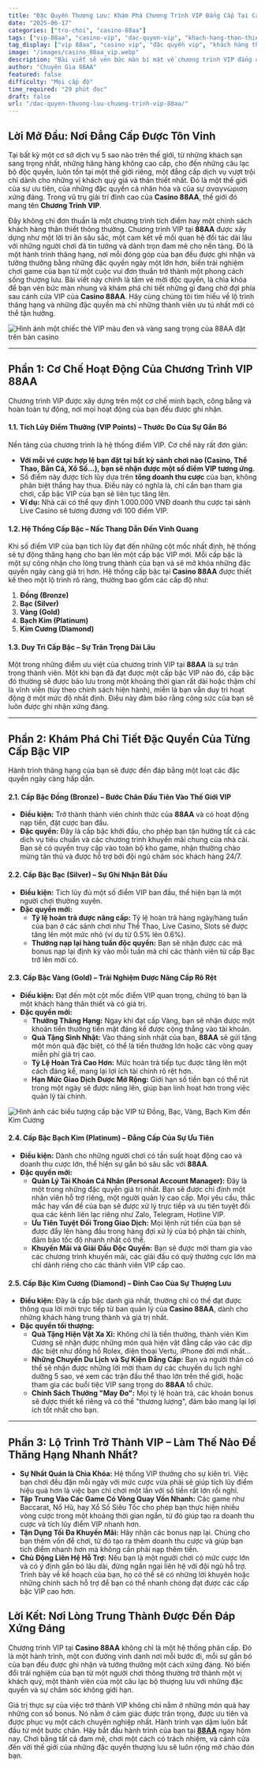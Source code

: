 ```yaml
---
title: "Đặc Quyền Thượng Lưu: Khám Phá Chương Trình VIP Đẳng Cấp Tại Casino 88AA"
date: "2025-06-17"
categories: ["tro-choi", "casino-88aa"]
tags: ["vip-88aa", "casino-vip", "dac-quyen-vip", "khach-hang-than-thiet", "casino-luxury", "casino-uy-tin", "khuyen-mai-vip"]
tag_display: ["vip 88aa", "casino vip", "đặc quyền vip", "khách hàng thân thiết", "casino luxury", "casino uy tín", "khuyến mãi vip"]
image: "/images/casino_88aa_vip.webp"
description: "Bài viết sẽ vén bức màn bí mật về chương trình VIP đẳng cấp tại Casino 88AA. Khám phá chi tiết các cấp bậc và những đặc quyền thượng lưu dành riêng cho thành viên trung thành."
author: "Chuyên Gia 88AA"
featured: false
difficulty: "Mọi cấp độ"
time_required: "29 phút đọc"
draft: false
url: "/dac-quyen-thuong-luu-chuong-trinh-vip-88aa/"
---
```


## Lời Mở Đầu: Nơi Đẳng Cấp Được Tôn Vinh

Tại bất kỳ một cơ sở dịch vụ 5 sao nào trên thế giới, từ những khách sạn sang trọng nhất, những hãng hàng không cao cấp, cho đến những câu lạc bộ độc quyền, luôn tồn tại một thế giới riêng, một đẳng cấp dịch vụ vượt trội chỉ dành cho những vị khách quý giá và thân thiết nhất. Đó là một thế giới của sự ưu tiên, của những đặc quyền cá nhân hóa và của sự αναγνώριση xứng đáng. Trong vũ trụ giải trí đỉnh cao của **Casino 88AA**, thế giới đó mang tên **Chương Trình VIP**.

Đây không chỉ đơn thuần là một chương trình tích điểm hay một chính sách khách hàng thân thiết thông thường. Chương trình VIP tại **88AA** được xây dựng như một lời tri ân sâu sắc, một cam kết về mối quan hệ đối tác dài lâu với những người chơi đã tin tưởng và dành trọn đam mê cho nền tảng. Đó là một hành trình thăng hạng, nơi mỗi đóng góp của bạn đều được ghi nhận và tưởng thưởng bằng những đặc quyền ngày một lớn hơn, biến trải nghiệm chơi game của bạn từ một cuộc vui đơn thuần trở thành một phong cách sống thượng lưu. Bài viết này chính là tấm vé mời độc quyền, là chìa khóa để bạn vén bức màn nhung và khám phá chi tiết những gì đang chờ đợi phía sau cánh cửa VIP của **Casino 88AA**. Hãy cùng chúng tôi tìm hiểu về lộ trình thăng hạng và những đặc quyền mà chỉ những thành viên ưu tú nhất mới có thể tận hưởng.

![Hình ảnh một chiếc thẻ VIP màu đen và vàng sang trọng của 88AA đặt trên bàn casino](/images/casino_88aa_vip.webp)

---

## Phần 1: Cơ Chế Hoạt Động Của Chương Trình VIP **88AA**

Chương trình VIP được xây dựng trên một cơ chế minh bạch, công bằng và hoàn toàn tự động, nơi mọi hoạt động của bạn đều được ghi nhận.

#### **1.1. Tích Lũy Điểm Thưởng (VIP Points) – Thước Đo Của Sự Gắn Bó**
Nền tảng của chương trình là hệ thống điểm VIP. Cơ chế này rất đơn giản:
* **Với mỗi vé cược hợp lệ bạn đặt tại bất kỳ sảnh chơi nào (Casino, Thể Thao, Bắn Cá, Xổ Số...), bạn sẽ nhận được một số điểm VIP tương ứng.**
* Số điểm này được tích lũy dựa trên **tổng doanh thu cược** của bạn, không phân biệt thắng hay thua. Điều này có nghĩa là, chỉ cần bạn tham gia chơi, cấp bậc VIP của bạn sẽ liên tục tăng lên.
* **Ví dụ:** Nhà cái có thể quy định 1.000.000 VNĐ doanh thu cược tại sảnh Live Casino sẽ tương đương với 100 điểm VIP.

#### **1.2. Hệ Thống Cấp Bậc – Nấc Thang Dẫn Đến Vinh Quang**
Khi số điểm VIP của bạn tích lũy đạt đến những cột mốc nhất định, hệ thống sẽ tự động thăng hạng cho bạn lên một cấp bậc VIP mới. Mỗi cấp bậc là một sự công nhận cho lòng trung thành của bạn và sẽ mở khóa những đặc quyền ngày càng giá trị hơn. Hệ thống cấp bậc tại **Casino 88AA** được thiết kế theo một lộ trình rõ ràng, thường bao gồm các cấp độ như:
1.  **Đồng (Bronze)**
2.  **Bạc (Silver)**
3.  **Vàng (Gold)**
4.  **Bạch Kim (Platinum)**
5.  **Kim Cương (Diamond)**

#### **1.3. Duy Trì Cấp Bậc – Sự Trân Trọng Dài Lâu**
Một trong những điểm ưu việt của chương trình VIP tại **88AA** là sự trân trọng thành viên. Một khi bạn đã đạt được một cấp bậc VIP nào đó, cấp bậc đó thường sẽ được bảo lưu trong một khoảng thời gian rất dài hoặc thậm chí là vĩnh viễn (tùy theo chính sách hiện hành), miễn là bạn vẫn duy trì hoạt động ở một mức độ nhất định. Điều này đảm bảo rằng công sức của bạn sẽ luôn được ghi nhận xứng đáng.

---

## Phần 2: Khám Phá Chi Tiết Đặc Quyền Của Từng Cấp Bậc VIP

Hành trình thăng hạng của bạn sẽ được đền đáp bằng một loạt các đặc quyền ngày càng hấp dẫn.

#### **2.1. Cấp Bậc Đồng (Bronze) – Bước Chân Đầu Tiên Vào Thế Giới VIP**
* **Điều kiện:** Trở thành thành viên chính thức của **88AA** và có hoạt động nạp tiền, đặt cược ban đầu.
* **Đặc quyền:** Đây là cấp bậc khởi đầu, cho phép bạn tận hưởng tất cả các dịch vụ tiêu chuẩn và các chương trình khuyến mãi chung của nhà cái. Bạn sẽ có quyền truy cập vào toàn bộ kho game, nhận thưởng chào mừng tân thủ và được hỗ trợ bởi đội ngũ chăm sóc khách hàng 24/7.

#### **2.2. Cấp Bậc Bạc (Silver) – Sự Ghi Nhận Bắt Đầu**
* **Điều kiện:** Tích lũy đủ một số điểm VIP ban đầu, thể hiện bạn là một người chơi thường xuyên.
* **Đặc quyền mới:**
    * **Tỷ lệ hoàn trả được nâng cấp:** Tỷ lệ hoàn trả hàng ngày/hàng tuần của bạn ở các sảnh chơi như Thể Thao, Live Casino, Slots sẽ được tăng lên một mức nhỏ (ví dụ từ 0.5% lên 0.6%).
    * **Thưởng nạp lại hàng tuần độc quyền:** Bạn sẽ nhận được các mã bonus nạp lại định kỳ vào mỗi tuần mà chỉ các thành viên từ cấp Bạc trở lên mới có.

#### **2.3. Cấp Bậc Vàng (Gold) – Trải Nghiệm Được Nâng Cấp Rõ Rệt**
* **Điều kiện:** Đạt đến một cột mốc điểm VIP quan trọng, chứng tỏ bạn là một khách hàng thân thiết và có giá trị.
* **Đặc quyền mới:**
    * **Thưởng Thăng Hạng:** Ngay khi đạt cấp Vàng, bạn sẽ nhận được một khoản tiền thưởng tiền mặt đáng kể được cộng thẳng vào tài khoản.
    * **Quà Tặng Sinh Nhật:** Vào tháng sinh nhật của bạn, **88AA** sẽ gửi tặng một món quà đặc biệt, có thể là tiền thưởng lớn hoặc các vòng quay miễn phí giá trị cao.
    * **Tỷ Lệ Hoàn Trả Cao Hơn:** Mức hoàn trả tiếp tục được tăng lên một cách đáng kể, mang lại lợi ích tài chính rõ rệt hơn.
    * **Hạn Mức Giao Dịch Được Mở Rộng:** Giới hạn số tiền bạn có thể rút trong một ngày sẽ được nâng lên, giúp bạn linh hoạt hơn trong việc quản lý tài chính.

![Hình ảnh các biểu tượng cấp bậc VIP từ Đồng, Bạc, Vàng, Bạch Kim đến Kim Cương](/images/casino_88aa_vip.webp)

#### **2.4. Cấp Bậc Bạch Kim (Platinum) – Đẳng Cấp Của Sự Ưu Tiên**
* **Điều kiện:** Dành cho những người chơi có tần suất hoạt động cao và doanh thu cược lớn, thể hiện sự gắn bó sâu sắc với **88AA**.
* **Đặc quyền mới:**
    * **Quản Lý Tài Khoản Cá Nhân (Personal Account Manager):** Đây là một trong những đặc quyền giá trị nhất. Bạn sẽ được chỉ định một nhân viên hỗ trợ riêng, một người quản lý cao cấp. Mọi yêu cầu, thắc mắc hay vấn đề của bạn sẽ được xử lý trực tiếp và ưu tiên tuyệt đối qua các kênh liên lạc riêng như Zalo, Telegram, Hotline VIP.
    * **Ưu Tiên Tuyệt Đối Trong Giao Dịch:** Mọi lệnh rút tiền của bạn sẽ được đẩy lên hàng đầu trong hàng đợi xử lý của bộ phận tài chính, đảm bảo tốc độ nhanh nhất có thể.
    * **Khuyến Mãi và Giải Đấu Độc Quyền:** Bạn sẽ được mời tham gia vào các chương trình khuyến mãi, các giải đấu có quỹ thưởng cực lớn mà chỉ dành riêng cho các thành viên VIP cấp cao.

#### **2.5. Cấp Bậc Kim Cương (Diamond) – Đỉnh Cao Của Sự Thượng Lưu**
* **Điều kiện:** Đây là cấp bậc danh giá nhất, thường chỉ có thể đạt được thông qua lời mời trực tiếp từ ban quản lý của **Casino 88AA**, dành cho những khách hàng trung thành và giá trị nhất.
* **Đặc quyền tối thượng:**
    * **Quà Tặng Hiện Vật Xa Xỉ:** Không chỉ là tiền thưởng, thành viên Kim Cương sẽ nhận được những món quà hiện vật đẳng cấp vào các dịp đặc biệt như đồng hồ Rolex, điện thoại Vertu, iPhone đời mới nhất...
    * **Những Chuyến Du Lịch và Sự Kiện Đẳng Cấp:** Bạn và người thân có thể sẽ nhận được những lời mời tham dự các chuyến du lịch nghỉ dưỡng 5 sao, vé xem các trận đấu thể thao lớn trên thế giới, hoặc tham gia các buổi tiệc VIP sang trọng do **88AA** tổ chức.
    * **Chính Sách Thưởng "May Đo":** Mọi tỷ lệ hoàn trả, các khoản bonus sẽ được thiết kế riêng và có thể "thương lượng", đảm bảo mang lại lợi ích tốt nhất cho bạn.

---

## Phần 3: Lộ Trình Trở Thành VIP – Làm Thế Nào Để Thăng Hạng Nhanh Nhất?

* **Sự Nhất Quán là Chìa Khóa:** Hệ thống VIP thưởng cho sự kiên trì. Việc bạn chơi đều đặn mỗi ngày với mức cược vừa phải sẽ giúp tích lũy điểm hiệu quả hơn là việc bạn chỉ chơi một lần với số tiền rất lớn rồi nghỉ.
* **Tập Trung Vào Các Game Có Vòng Quay Vốn Nhanh:** Các game như Baccarat, Nổ Hũ, hay Xổ Số Siêu Tốc cho phép bạn thực hiện nhiều vòng cược trong một khoảng thời gian ngắn, từ đó giúp tạo ra doanh thu cược và tích lũy điểm VIP nhanh hơn.
* **Tận Dụng Tối Đa Khuyến Mãi:** Hãy nhận các bonus nạp lại. Chúng cho bạn thêm vốn để chơi, từ đó tạo ra thêm doanh thu cược và giúp bạn tích điểm nhanh hơn mà không cần phải nạp thêm tiền.
* **Chủ Động Liên Hệ Hỗ Trợ:** Nếu bạn là một người chơi có mức cược lớn và có ý định gắn bó lâu dài, đừng ngần ngại liên hệ với đội ngũ hỗ trợ. Trình bày về kế hoạch của bạn, họ có thể sẽ có những lời khuyên hoặc những chính sách hỗ trợ để bạn có thể nhanh chóng đạt được các cấp bậc VIP cao hơn.

## Lời Kết: Nơi Lòng Trung Thành Được Đền Đáp Xứng Đáng

Chương trình VIP tại **Casino 88AA** không chỉ là một hệ thống phân cấp. Đó là một hành trình, một con đường vinh danh nơi mỗi bước đi, mỗi sự gắn bó của bạn đều được ghi nhận và tưởng thưởng một cách xứng đáng. Nó biến đổi trải nghiệm của bạn từ một người chơi thông thường trở thành một vị khách quý, một thành viên của một câu lạc bộ thượng lưu với những đặc quyền và sự chăm sóc không giới hạn.

Giá trị thực sự của việc trở thành VIP không chỉ nằm ở những món quà hay những con số bonus. Nó nằm ở cảm giác được trân trọng, được ưu tiên và được phục vụ một cách chuyên nghiệp nhất. Hành trình vạn dặm luôn bắt đầu từ một bước chân. Hãy bắt đầu hành trình của bạn tại [**88AA**](https://88aa.com.co "88AA") ngay hôm nay. Chơi bằng tất cả đam mê, chơi một cách có trách nhiệm, và cánh cửa đến với thế giới của những đặc quyền thượng lưu sẽ luôn rộng mở chào đón bạn.
